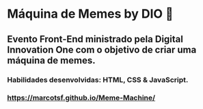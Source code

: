 # Máquina de Memes by DIO 🤣

## Evento Front-End ministrado pela Digital Innovation One com o objetivo de criar uma máquina de memes.

### Habilidades desenvolvidas: HTML, CSS & JavaScript.

### https://marcotsf.github.io/Meme-Machine/
